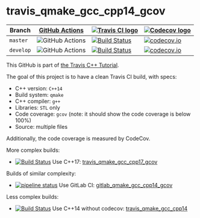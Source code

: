 # travis_qmake_gcc_cpp14_gcov

Branch   |[GitHub Actions](https://github.com/richelbilderbeek/travis_qmake_gcc_cpp14_gcov/actions)                                  |[![Travis CI logo](TravisCI.png)](https://travis-ci.org)                                                                                                                    |[![Codecov logo](Codecov.png)](https://www.codecov.io)
---------|---------------------------------------------------------------------------------------------------------------------------|----------------------------------------------------------------------------------------------------------------------------------------------------------------------------|----------------------------------------------------------------------------------------------------------------------------------------------------------------------------------------------------------
`master` |![GitHub Actions](https://github.com/richelbilderbeek/travis_qmake_gcc_cpp14_gcov/workflows/check/badge.svg?branch=master) |[![Build Status](https://travis-ci.org/richelbilderbeek/travis_qmake_gcc_cpp14_gcov.svg?branch=master)](https://travis-ci.org/richelbilderbeek/travis_qmake_gcc_cpp14_gcov) |[![codecov.io](https://codecov.io/github/richelbilderbeek/travis_qmake_gcc_cpp14_gcov/coverage.svg?branch=master)](https://codecov.io/github/richelbilderbeek/travis_qmake_gcc_cpp14_gcov/branch/master)
`develop`|![GitHub Actions](https://github.com/richelbilderbeek/travis_qmake_gcc_cpp14_gcov/workflows/check/badge.svg?branch=develop)|[![Build Status](https://travis-ci.org/richelbilderbeek/travis_qmake_gcc_cpp14_gcov.svg?branch=develop)](https://travis-ci.org/richelbilderbeek/travis_qmake_gcc_cpp14_gcov)|[![codecov.io](https://codecov.io/github/richelbilderbeek/travis_qmake_gcc_cpp14_gcov/coverage.svg?branch=develop)](https://codecov.io/github/richelbilderbeek/travis_qmake_gcc_cpp14_gcov/branch/develop)

This GitHub is part of [the Travis C++ Tutorial](https://github.com/richelbilderbeek/travis_cpp_tutorial).

The goal of this project is to have a clean Travis CI build, with specs:
 * C++ version: `C++14`
 * Build system: `qmake`
 * C++ compiler: `g++`
 * Libraries: `STL` only
 * Code coverage: `gcov` (note: it should show the code coverage is below 100%)
 * Source: multiple files

Additionally, the code coverage is measured by CodeCov.

More complex builds:

 * [![Build Status](https://travis-ci.org/richelbilderbeek/travis_qmake_gcc_cpp17_gcov.svg?branch=master)](https://travis-ci.org/richelbilderbeek/travis_qmake_gcc_cpp17_gcov) Use C++17: [travis_qmake_gcc_cpp17_gcov](https://www.github.com/richelbilderbeek/travis_qmake_gcc_cpp17_gcov)

Builds of similar complexity:

 * [![pipeline status](https://gitlab.com/richelbilderbeek/gitlab_qmake_gcc_cpp14_gcov/badges/master/pipeline.svg)](https://gitlab.com/richelbilderbeek/gitlab_qmake_gcc_cpp14_gcov/commits/master) Use GitLab CI: [gitlab_qmake_gcc_cpp14_gcov](https://www.gitlab.com/richelbilderbeek/gitlab_qmake_gcc_cpp14_gcov)

Less complex builds:

 * [![Build Status](https://travis-ci.org/richelbilderbeek/travis_qmake_gcc_cpp14.svg?branch=master)](https://travis-ci.org/richelbilderbeek/travis_qmake_gcc_cpp14) Use C++14 without codecov: [travis_qmake_gcc_cpp14](https://www.github.com/richelbilderbeek/travis_qmake_gcc_cpp14)


